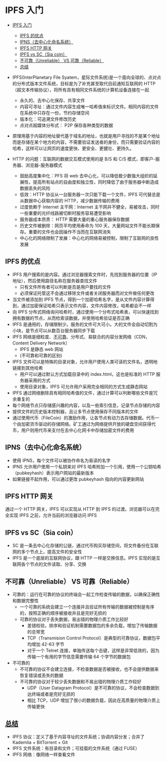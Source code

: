 # IPFS 入门

- [IPFS 入门](#ipfs-%E5%85%A5%E9%97%A8)
  - [IPFS 的优点](#ipfs-%E7%9A%84%E4%BC%98%E7%82%B9)
  - [IPNS（去中心化命名系统）](#ipns%E5%8E%BB%E4%B8%AD%E5%BF%83%E5%8C%96%E5%91%BD%E5%90%8D%E7%B3%BB%E7%BB%9F)
  - [IPFS HTTP 网关](#ipfs-http-%E7%BD%91%E5%85%B3)
  - [IPFS vs SC（Sia coin）](#ipfs-vs-scsia-coin)
  - [不可靠（Unreliable） VS 可靠（Reliable）](#%E4%B8%8D%E5%8F%AF%E9%9D%A0unreliable-vs-%E5%8F%AF%E9%9D%A0reliable)
  - [总结](#%E6%80%BB%E7%BB%93)

- IPFS(InterPlanetary File Syatem，星际文件系统)是一个面向全球的、点对点的分布式版本文件系统，目标是为了补充甚至取代目前通知互联网的 HTTP（超文本传输协议），将所有具有相同文件系统的计算机设备连接在一起
  - 永久的、去中心化保存、共享文件
  - 内容可寻址：通过文件内容生成唯一哈希值来标识文件。相同内容的文件在系统中只存在一份，节约存储空间
  - 版本化：可追溯文件修改历史
  - 点对点超媒体分布式： P2P 保存各种类型的数据
- 原理用基于内容的地址替代基于域名的地址，也就是用户寻找的不是某个地址而是存储在某个地方的内容，不需要验证发送者的身份，而只需要验证内容的哈希，这样可以让网页的速度更快、更安全、更健壮、更持久。
- HTTP 的问题：互联网的数据交互模式使用的是 B/S 和 C/S 模式，即客户-服务器、浏览器-服务器模式
  - 鼓励高度集中化：PFS 将 web 去中心化，可以降低极少数强大组织的延展性，提高所有站点的自由度和独立性，同时降低了由于服务器中断造成数据丢失的风险
  - 低效：HTTP 协议从一台服务器一次只能下载一个文件，IPFS 可代替总是从数据中心获取内容的 HTTP，减少数据传输的费用
  - 过度依赖于 Internet 主干网：Internet 主干网并不健全，易被攻击，同时一些重要的光纤线路被切断时服务容易遭受影响
  - 服务器成本昂贵： HTTP 需要大量的重心服务器保存数据
  - 历史文件被删除：网页平均使用寿命为 100 天，大量网站文件不能长期保存。重要的文件也会因操作不当而在互联网消失
  - 中心化的网络限制了发展：中心化的网络易被控制，限制了互联网的良性发展

## IPFS 的优点

- IPFS 用户搜索的是内容。通过浏览器搜索文件时，先找到服务器的位置（IP 地址），然后使用路径名称在服务器查找文件
  - 只有文件所有者可以判断是否是用户要找的文件
  - 必须保证托管这不会通过移除文件或者关闭服务器而对文件做任何更改
- 当文件被添加到 IPFS 节点，得到一个加密哈希名字，是从文件内容计算得到，通过加密保证哈希只表示文件内容，文件内容修改，哈希都会不一样
- 向 IPFS 分布式网络询问哈希时，通过使用一个分布式哈希表，可以快速找到拥有数据的节点，从而检索该数据，并使用哈希验证是否正确
- IPFS 是通用的，存储限制少。服务的文件可大可小。大的文件会自动切割为小块，是节点可以从数百台服务器同步下载
- IPFS 网络是细粒度、[不可靠](https://www.inetdaemon.com/tutorials/basic_concepts/communication/reliable_vs_unreliable.shtml)、分布式、易联合的内容分发网络（CDN，Content Delivery Network）
  - IPFS 是静态 web 网站
  - (不可靠和可靠的区别)
- IPFS 文件可以是特殊的目录对象，允许用户使用人类可读的文件名，透明地链接到其他哈希
  - 用户可以通过默认方式加载目录中的 index.html，这也是标准的 HTTP 服务器采用的方式
  - 使用目录对象，IPFS 可允许用户采用完全相同的方式生成静态网站
- IPFS 通过网络删除具有相同哈希值的文件，通过计算可以判断哪些文件是冗余重复的
- 每个网络节点只存储感兴趣的内容，以及一些索引信息，记录节点存储的内容
- 提供文件的历史版本控制器，且让多节点使用保存不同版本的文件
- 通过使用代币（FileCoin）的激励作用，让各节点有动力去存储数据。代币一个由加密货币驱动的存储网络。矿工通过为网络提供开放的硬盘空间获得代币，用户则用代币来支付在去中心化网卡中存储加密文件的费用

## IPNS（去中心化命名系统）

- 使用 IPNS，每个文件可以被协作命名为易读的名字
- IPNS 允许用户使用一个私钥来对 IPFS 哈希附加一个引用，使用一个公钥哈希（pubkeyhash）表示用户网站的最新版本
- 如果链接不起作用，可以通过更改 pubkeyhash 指向的内容更新网站

## IPFS HTTP 网关

通过一个 HTTP 网关，IPFS 可以实现从 HTTP 到 IPFS 的过渡。浏览器可以在完全实现 IPFS 之前，允许当前的浏览器访问 IPFS

## IPFS vs SC（Sia coin）

- SC 是一条去中心化存储的公链，通过代币购买存储空间，将文件备份在互联网的多个节点上，提高文件的安全性
- IPFS 是一个底层的互联网协议，跟 HTTP 一样是交换信息。IPFS 实现的是互联网各个节点的文件读取、分享、交换

## 不可靠（Unreliable） VS 可靠（Reliable）

- 可靠的：运行在可靠的协议的终端会一起工作检查传输的数据，以确保正确性和数据完整性
  - 一个可靠的系统会建立一个连接并且验证所有传输的数据被控制是有序的，按照正确的顺序被接收并且是完好无损的
  - 可靠的协议对于丢失数据，易出错的物理介质工作比较好
    - 差错校验，排序和验证机制需要数据包的多余负载，增加了传输数据的总带宽
    - TCP（Transmision Control Protocol）是典型的可靠协议，数据包平均增加 42-63 字节
    - 对于一个 Telnet 连接，单独传送每个击键，这样是非常低效的，因为传输一个有用的字节信息需要传输 64 个字节的数据包
- 不可靠的
  - 不可靠的协议不会建立连接，不检查数据是否被接收，也不会提供数据来恢复错误或丢失的数据
  - 不可靠的协议对于较少丢失数据和不易出错的物理介质工作较好
    - UDP（User Datagram Protocol）是不可靠的协议，不会检查数据到达终端或者是完好无损的
    - 相比 TCP，UDP 增加了很小的数据负载，因此在高质量的物理介质上传输更快

## [总结](https://github.com/ipfs/ipfs#quick-summary)

- IPFS 协议：定义了基于内容寻址的文件系统；协调内容分发；合并了 Kademlia + BitTorrent + Git
- IPFS 文件系统：有目录和文件；可挂载的文件系统（通过 FUSE）
- IPFS 网络：像网络一样查看文件

